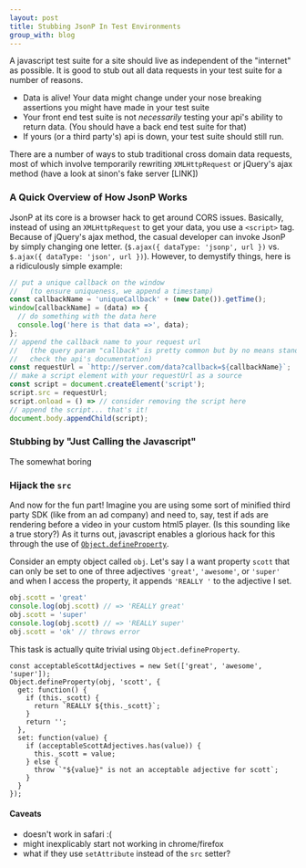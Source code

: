 ```yaml
---
layout: post
title: Stubbing JsonP In Test Environments
group_with: blog
---
```


A javascript test suite for a site should live as independent of the "internet" as possible. It is good to stub out all data requests in your test suite for a number of reasons.

- Data is alive! Your data might change under your nose breaking assertions you might have made in your test suite
- Your front end test suite is not _necessarily_ testing your api's ability to return data. (You should have a back end test suite for that)
- If yours (or a third party's) api is down, your test suite should still run.

There are a number of ways to stub traditional cross domain data requests, most of which involve temporarily rewriting `XMLHttpRequest` or jQuery's ajax method (have a look at sinon's fake server [LINK])

### A Quick Overview of How JsonP Works
JsonP at its core is a browser hack to get around CORS issues. Basically, instead of using an `XMLHttpRequest` to get your data, you use a `<script>` tag. Because of jQuery's ajax method, the casual developer can invoke JsonP by simply changing one letter. (`$.ajax({ dataType: 'jsonp', url })` vs. `$.ajax({ dataType: 'json', url })`). However, to demystify things, here is a ridiculously simple example:

```javascript
// put a unique callback on the window
//   (to ensure uniqueness, we append a timestamp)
const callbackName = 'uniqueCallback' + (new Date()).getTime();
window[callbackName] = (data) => {
  // do something with the data here 
  console.log('here is that data =>', data);
};
// append the callback name to your request url
//   (the query param "callback" is pretty common but by no means standard, 
//   check the api's documentation)
const requestUrl = `http://server.com/data?callback=${callbackName}`;
// make a script element with your requestUrl as a source
const script = document.createElement('script');
script.src = requestUrl;
script.onload = () => // consider removing the script here
// append the script... that's it!
document.body.appendChild(script);
```

### Stubbing by "Just Calling the Javascript"
The somewhat boring

### Hijack the `src`
And now for the fun part! Imagine you are using some sort of minified third party SDK (like from an ad company) and need to, say, test if ads are rendering before a video in your custom html5 player. (Is this sounding like a true story?) As it turns out, javascript enables a glorious hack for this through the use of [`Object.defineProperty`](link).

Consider an empty object called `obj`. Let's say I a want property `scott` that can only be set to one of three adjectives `'great'`, `'awesome'`, or  `'super'` and when I access the property, it appends `'REALLY '` to the adjective I set.

```javascript
obj.scott = 'great'
console.log(obj.scott) // => 'REALLY great'
obj.scott = 'super'
console.log(obj.scott) // => 'REALLY super'
obj.scott = 'ok' // throws error
```

This task is actually quite trivial using `Object.defineProperty`.

```
const acceptableScottAdjectives = new Set(['great', 'awesome', 'super']);
Object.defineProperty(obj, 'scott', {
  get: function() {
    if (this._scott) {
      return `REALLY ${this._scott}`;
    }
    return '';
  },
  set: function(value) {
    if (acceptableScottAdjectives.has(value)) {
      this._scott = value;
    } else {
      throw `"${value}" is not an acceptable adjective for scott`;
    }
  }
});
```

#### Caveats
- doesn't work in safari :(
- might inexplicably start not working in chrome/firefox 
- what if they use `setAttribute` instead of the `src` setter?
